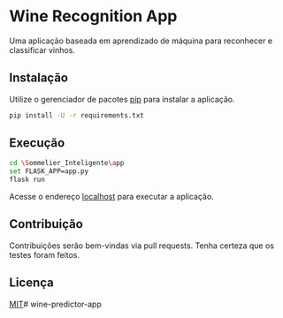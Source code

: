 # Wine Recognition App 

Uma aplicação baseada em aprendizado de máquina para reconhecer e classificar vinhos.

## Instalação

Utilize o gerenciador de pacotes [pip](https://pip.pypa.io/en/stable/) para instalar a aplicação.

```bash
pip install -U -r requirements.txt
```

## Execução

```bash
cd \Sommelier_Inteligente\app
set FLASK_APP=app.py
flask run
```
Acesse o endereço [localhost](http://localhost:5000) para executar a aplicação.

## Contribuição
Contribuições serão bem-vindas via pull requests. Tenha certeza que os testes foram feitos.

## Licença
[MIT](https://choosealicense.com/licenses/mit/)#   w i n e - p r e d i c t o r - a p p  
 